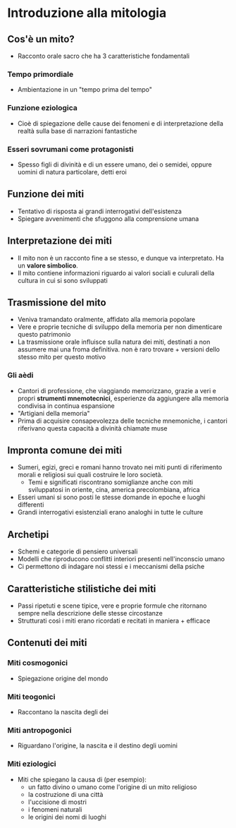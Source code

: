 # Introduzione alla mitologia

## Cos'è un mito?

- Racconto orale sacro che ha 3 caratteristiche fondamentali

### Tempo primordiale

- Ambientazione in un "tempo prima del tempo"

### Funzione eziologica

- Cioè di spiegazione delle cause dei fenomeni e di interpretazione della realtà sulla base di narrazioni fantastiche

### Esseri sovrumani come protagonisti

- Spesso figli di divinità e di un essere umano, dei o semidei, oppure uomini di natura particolare, detti eroi

## Funzione dei miti

- Tentativo di risposta ai grandi interrogativi dell'esistenza
- Spiegare avvenimenti che sfuggono alla comprensione umana

## Interpretazione dei miti

- Il mito non è un racconto fine a se stesso, e dunque va interpretato. Ha un **valore simbolico**.
- Il mito contiene informazioni riguardo ai valori sociali e culurali della cultura in cui si sono sviluppati

## Trasmissione del mito

- Veniva tramandato oralmente, affidato alla memoria popolare
- Vere e proprie tecniche di sviluppo della memoria per non dimenticare questo patrimonio
- La trasmissione orale influisce sulla natura dei miti, destinati a non assumere mai una froma definitiva. non è raro trovare + versioni dello stesso mito per questo motivo

### Gli aèdi

- Cantori di professione, che viaggiando memorizzano, grazie a veri e propri **strumenti mnemotecnici**, esperienze da aggiungere alla memoria condivisa in continua espansione
- "Artigiani della memoria"
- Prima di acquisire consapevolezza delle tecniche mnemoniche, i cantori riferivano questa capacità a divinità chiamate muse

## Impronta comune dei miti

- Sumeri, egizi, greci e romani hanno trovato nei miti punti di riferimento morali e religiosi sui quali costruire le loro società.
	- Temi e significati riscontrano somiglianze anche con miti sviluppatosi in oriente, cina, america precolombiana, africa
- Esseri umani si sono posti le stesse domande in epoche e luoghi differenti
- Grandi interrogativi esistenziali erano analoghi in tutte le culture

## Archetipi

- Schemi e categorie di pensiero universali
- Modelli che riproducono conflitti interiori presenti nell'inconscio umano
- Ci permettono di indagare noi stessi e i meccanismi della psiche

## Caratteristiche stilistiche dei miti

- Passi ripetuti e scene tipice, vere e proprie formule che ritornano sempre nella descrizione delle stesse circostanze
- Strutturati così i miti erano ricordati e recitati in maniera + efficace

## Contenuti dei miti

### Miti cosmogonici

- Spiegazione origine del mondo

### Miti teogonici

- Raccontano la nascita degli dei

### Miti antropogonici

- Riguardano l'origine, la nascita e il destino degli uomini

### Miti eziologici

- Miti che spiegano la causa di (per esempio):
	- un fatto divino o umano come l'origine di un mito religioso
	- la costruzione di una città
	- l'uccisione di mostri
	- i fenomeni naturali
	- le origini dei nomi di luoghi

